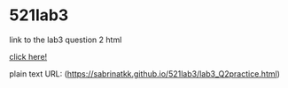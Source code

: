 # 521lab3

link to the lab3 question 2 html

[click here!](https://sabrinatkk.github.io/521lab3/lab3_Q2practice.html)

plain text URL: (https://sabrinatkk.github.io/521lab3/lab3_Q2practice.html)
